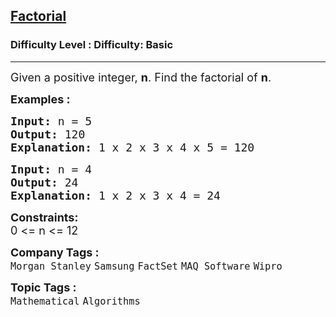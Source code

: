 <h2><a href="https://www.geeksforgeeks.org/problems/factorial5739/1?page=2&difficulty=Basic&status=unsolved&sortBy=submissions">Factorial</a></h2><h3>Difficulty Level : Difficulty: Basic</h3><hr><div class="problems_problem_content__Xm_eO"><p><span style="font-size: 18px;">Given a positive integer, <strong>n</strong>. Find the factorial of <strong>n</strong>.</span></p>
<p><span style="font-size: 18px;"><strong>Examples :</strong></span></p>
<pre><span style="font-size: 18px;"><strong>Input: </strong>n = 5
<strong>Output: </strong>120
<strong>Explanation: </strong>1 x 2 x 3 x 4 x 5 = 120</span></pre>
<pre><span style="font-size: 18px;"><strong>Input: </strong>n = 4
<strong>Output: </strong>24
<strong>Explanation: </strong>1 x 2 x 3 x 4 = 24</span></pre>
<p><span style="font-size: 18px;"><strong>Constraints:</strong><br>0 &lt;= n &lt;= 12</span></p></div><p><span style=font-size:18px><strong>Company Tags : </strong><br><code>Morgan Stanley</code>&nbsp;<code>Samsung</code>&nbsp;<code>FactSet</code>&nbsp;<code>MAQ Software</code>&nbsp;<code>Wipro</code>&nbsp;<br><p><span style=font-size:18px><strong>Topic Tags : </strong><br><code>Mathematical</code>&nbsp;<code>Algorithms</code>&nbsp;